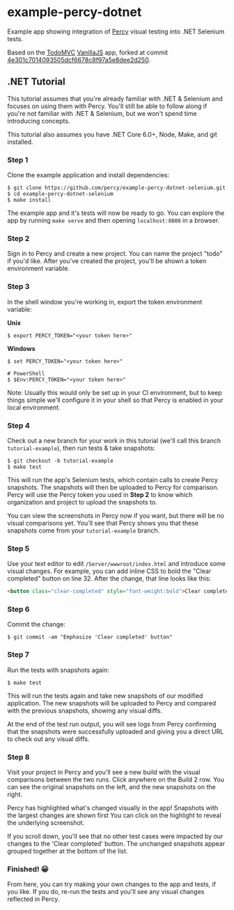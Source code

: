 # example-percy-dotnet

Example app showing integration of [Percy](https://percy.io/) visual testing
into .NET Selenium tests.

Based on the [TodoMVC](https://github.com/tastejs/todomvc) [VanillaJS](https://github.com/tastejs/todomvc/tree/master/examples/vanillajs)
app, forked at commit
[4e301c7014093505dcf6678c8f97a5e8dee2d250](https://github.com/tastejs/todomvc/tree/4e301c7014093505dcf6678c8f97a5e8dee2d250).

## .NET Tutorial

This tutorial assumes that you're already familiar with .NET & Selenium and focuses on using them with Percy. You'll still be able to follow along if you're not familiar with .NET & Selenium, but we won't spend time introducing concepts.

This tutorial also assumes you have .NET Core 6.0+, Node, Make, and git installed.

### Step 1

Clone the example application and install dependencies:

``` shell
$ git clone https://github.com/percy/example-percy-dotnet-selenium.git
$ cd example-percy-dotnet-selenium
$ make install
```

The example app and it's tests will now be ready to go. You can explore the app by running `make serve` and then opening `localhost:8000` in a browser.

### Step 2

Sign in to Percy and create a new project. You can name the project "todo" if you'd like. After you've created the project, you'll be shown a token environment variable.

### Step 3

In the shell window you're working in, export the token environment variable:

**Unix**

``` shell
$ export PERCY_TOKEN="<your token here>"
```

**Windows**

``` shell
$ set PERCY_TOKEN="<your token here>"

# PowerShell
$ $Env:PERCY_TOKEN="<your token here>"
```

Note: Usually this would only be set up in your CI environment, but to keep things simple we'll configure it in your shell so that Percy is enabled in your local environment.

### Step 4

Check out a new branch for your work in this tutorial (we'll call this branch `tutorial-example`), then run tests & take snapshots:

``` shell
$ git checkout -b tutorial-example
$ make test
```

This will run the app's Selenium tests, which contain calls to create Percy snapshots. The snapshots will then be uploaded to Percy for comparison. Percy will use the Percy token you used in **Step 2** to know which organization and project to upload the snapshots to.

You can view the screenshots in Percy now if you want, but there will be no visual comparisons yet. You'll see that Percy shows you that these snapshots come from your `tutorial-example` branch.

### Step 5

Use your text editor to edit `/Server/wwwroot/index.html` and introduce some visual changes. For example, you can add inline CSS to bold the "Clear completed" button on line 32. After the change, that line looks like this:

``` html
<button class="clear-completed" style="font-weight:bold">Clear completed</button>
```

### Step 6

Commit the change:

``` shell
$ git commit -am "Emphasize 'Clear completed' button"
```

### Step 7

Run the tests with snapshots again:

``` shell
$ make test
```

This will run the tests again and take new snapshots of our modified application. The new snapshots will be uploaded to Percy and compared with the previous snapshots, showing any visual diffs.

At the end of the test run output, you will see logs from Percy confirming that the snapshots were successfully uploaded and giving you a direct URL to check out any visual diffs.

### Step 8

Visit your project in Percy and you'll see a new build with the visual comparisons between the two runs. Click anywhere on the Build 2 row. You can see the original snapshots on the left, and the new snapshots on the right.

Percy has highlighted what's changed visually in the app! Snapshots with the largest changes are shown first You can click on the highlight to reveal the underlying screenshot.

If you scroll down, you'll see that no other test cases were impacted by our changes to the 'Clear completed' button. The unchanged snapshots appear grouped together at the bottom of the list.

### Finished! 😀

From here, you can try making your own changes to the app and tests, if you like. If you do, re-run the tests  and you'll see any visual changes reflected in Percy.
